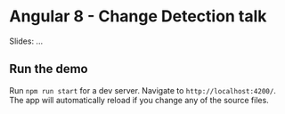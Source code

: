 # Angular 8 - Change Detection talk

Slides: ...

## Run the demo

Run `npm run start` for a dev server. Navigate to `http://localhost:4200/`. The app will automatically reload if you change any of the source files.

